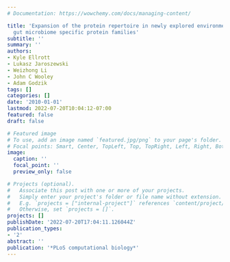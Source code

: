 ```yaml
---
# Documentation: https://wowchemy.com/docs/managing-content/

title: 'Expansion of the protein repertoire in newly explored environments: human
  gut microbiome specific protein families'
subtitle: ''
summary: ''
authors:
- Kyle Ellrott
- Lukasz Jaroszewski
- Weizhong Li
- John C Wooley
- Adam Godzik
tags: []
categories: []
date: '2010-01-01'
lastmod: 2022-07-20T10:04:12-07:00
featured: false
draft: false

# Featured image
# To use, add an image named `featured.jpg/png` to your page's folder.
# Focal points: Smart, Center, TopLeft, Top, TopRight, Left, Right, BottomLeft, Bottom, BottomRight.
image:
  caption: ''
  focal_point: ''
  preview_only: false

# Projects (optional).
#   Associate this post with one or more of your projects.
#   Simply enter your project's folder or file name without extension.
#   E.g. `projects = ["internal-project"]` references `content/project/deep-learning/index.md`.
#   Otherwise, set `projects = []`.
projects: []
publishDate: '2022-07-20T17:04:11.126044Z'
publication_types:
- '2'
abstract: ''
publication: '*PLoS computational biology*'
---
```

